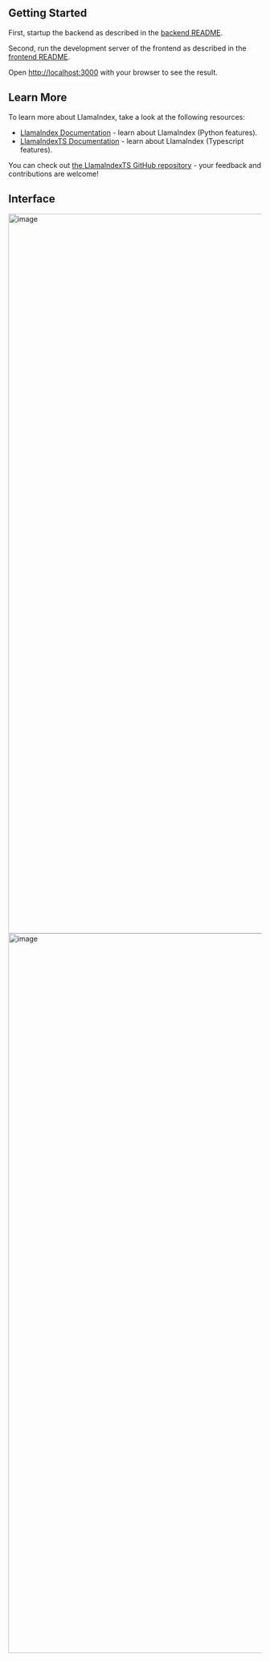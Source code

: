 
## Getting Started

First, startup the backend as described in the [backend README](./backend/README.md).

Second, run the development server of the frontend as described in the [frontend README](./frontend/README.md).

Open [http://localhost:3000](http://localhost:3000) with your browser to see the result.

## Learn More

To learn more about LlamaIndex, take a look at the following resources:

- [LlamaIndex Documentation](https://docs.llamaindex.ai) - learn about LlamaIndex (Python features).
- [LlamaIndexTS Documentation](https://ts.llamaindex.ai) - learn about LlamaIndex (Typescript features).

You can check out [the LlamaIndexTS GitHub repository](https://github.com/run-llama/LlamaIndexTS) - your feedback and contributions are welcome!

## Interface
<img width="1433" alt="image" src="https://github.com/mengtee/LlamaIndexMongoDB/assets/84661056/70be4d13-0513-4048-9493-46dc0db7d377">

<img width="1433" alt="image" src="https://github.com/mengtee/LlamaIndexMongoDB/assets/84661056/db0edec6-320a-4761-a61e-5eb092f63ceb">
